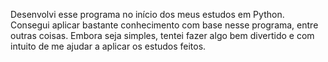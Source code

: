 Desenvolvi esse programa no início dos meus estudos em Python.
Consegui aplicar bastante conhecimento com base nesse programa, entre outras coisas.
Embora seja simples, tentei fazer algo bem divertido e com intuito de me ajudar a aplicar
os estudos feitos.